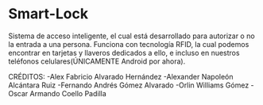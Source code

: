 # Smart-Lock
Sistema de acceso inteligente, el cual está desarrollado para autorizar o no la entrada a una persona.
Funciona con tecnología RFID, la cual podemos encontrar en tarjetas y llaveros dedicados a ello, e incluso en nuestros
teléfonos celulares(ÚNICAMENTE Android por ahora).

CRÉDITOS: 
-Alex Fabricio Alvarado Hernández
-Alexander Napoleón Alcántara Ruiz
-Fernando Andrés Gómez Alvarado
-Orlin Williams Gómez
-Oscar Armando Coello Padilla
